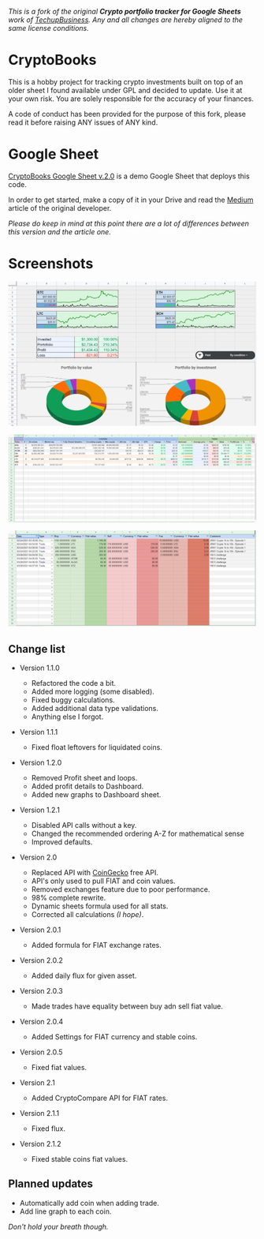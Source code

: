 _This is a fork of the original **Crypto portfolio tracker for Google Sheets** work of [TechupBusiness](info@techupbusiness.com).
Any and all changes are hereby aligned to the same license conditions._


# CryptoBooks
This is a hobby project for tracking crypto investments built on top of an older sheet I found available under GPL and decided to update.
Use it at your own risk. You are solely responsible for the accuracy of your finances.

A code of conduct has been provided for the purpose of this fork, please read it before raising ANY issues of ANY kind.


# Google Sheet
[CryptoBooks Google Sheet v.2.0](https://docs.google.com/spreadsheets/d/1XtHY5pR4iVSAcTWN5QWn8-WTHEoQ2ALDIKXaPSvhQS8/)
is a demo Google Sheet that deploys this code.

In order to get started, make a copy of it in your Drive and read the
[Medium](https://mindup.medium.com/free-crypto-portfolio-tracker-based-on-google-sheets-ef76070ec325)
article of the original developer.

_Please do keep in mind at this point there are a lot of differences between this version and the article one._


# Screenshots
![Dashboard](assets/dashboard.v2.jpg "Dashboard")

![Portfolio](assets/portfolio.v2.jpg "Portfolio")

![Trades](assets/trades.v2.jpg "Trades")


## Change list
- Version 1.1.0
    - Refactored the code a bit.
    - Added more logging (some disabled).
    - Fixed buggy calculations.
    - Added additional data type validations.
    - Anything else I forgot.

- Version 1.1.1
    - Fixed float leftovers for liquidated coins.

- Version 1.2.0
    - Removed Profit sheet and loops.
    - Added profit details to Dashboard.
    - Added new graphs to Dashboard sheet.

- Version 1.2.1
    - Disabled API calls without a key.
    - Changed the recommended ordering A-Z for mathematical sense
    - Improved defaults.

- Version 2.0
    - Replaced API with [CoinGecko](https://www.coingecko.com/) free API.
    - API's only used to pull FIAT and coin values.
    - Removed exchanges feature due to poor performance.
    - 98% complete rewrite.
    - Dynamic sheets formula used for all stats.
    - Corrected all calculations _(I hope)_.

- Version 2.0.1
    - Added formula for FIAT exchange rates.

- Version 2.0.2
    - Added daily flux for given asset.

- Version 2.0.3
    - Made trades have equality between buy adn sell fiat value.

- Version 2.0.4
    - Added Settings for FIAT currency and stable coins.

- Version 2.0.5
    - Fixed fiat values.

- Version 2.1
    - Added CryptoCompare API for FIAT rates.

- Version 2.1.1
    - Fixed flux.

- Version 2.1.2
    - Fixed stable coins fiat values.


## Planned updates
- Automatically add coin when adding trade.
- Add line graph to each coin.

_Don't hold your breath though._
